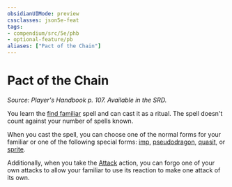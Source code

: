 ```yaml
---
obsidianUIMode: preview
cssclasses: json5e-feat
tags:
- compendium/src/5e/phb
- optional-feature/pb
aliases: ["Pact of the Chain"]
---
```

# Pact of the Chain
*Source: Player's Handbook p. 107. Available in the SRD.*  

You learn the [find familiar](4-Resources/Compendium/spells/find-familiar.md) spell and can cast it as a ritual. The spell doesn't count against your number of spells known.

When you cast the spell, you can choose one of the normal forms for your familiar or one of the following special forms: [imp](4-Resources/Compendium/bestiary/fiend/imp.md), [pseudodragon](4-Resources/Compendium/bestiary/dragon/pseudodragon.md), [quasit](4-Resources/Compendium/bestiary/fiend/quasit.md), or [sprite](4-Resources/Compendium/bestiary/fey/sprite.md).

Additionally, when you take the [Attack](4-Resources/Compendium/rules/actions.md#Attack) action, you can forgo one of your own attacks to allow your familiar to use its reaction to make one attack of its own.